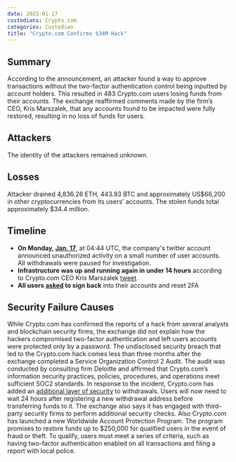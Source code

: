 ```yaml
---
date: 2022-01-17
custodians: Crypto.com
categories: Custodian
title: "Crypto.com Confirms $34M Hack"
---
```


## Summary

According to the announcement, an attacker found a way to approve transactions without the two-factor authentication control being inputted by account holders. This resulted in 483 Crypto.com users losing funds from their accounts. The exchange reaffirmed comments made by the firm’s CEO, Kris Marszalek, that any accounts found to be impacted were fully restored, resulting in no loss of funds for users.

## Attackers

The identity of the attackers remained unknown.

## Losses

Attacker drained 4,836.26 ETH, 443.93 BTC and approximately US$66,200 in other cryptocurrencies from its users’ accounts. The stolen funds total approximately $34.4 million.

## Timeline

- **On Monday, [Jan. 17](https://twitter.com/cryptocom/status/1482936866001207296)**, at 04:44 UTC, the company's twitter account announced unauthorized activity on a small number of user accounts. All withdrawals were paused for investigation.
- **Infrastructure was up and running again in under 14 hours** according to Crypto.com CEO Kris Marszalek [tweet](https://twitter.com/kris/status/1483277350683185155).
- **All users [asked](https://twitter.com/cryptocom/status/1483050866894868484) to sign back** into their accounts and reset 2FA

## Security Failure Causes

While Crypto.com has confirmed the reports of a hack from several analysts and blockchain security firms, the exchange did not explain how the hackers compromised two-factor authentication and left users accounts were protected only by a password.
The undisclosed security breach that led to the Crypto.com hack comes less than three months after the exchange completed a Service Organization Control 2 Audit. The audit was conducted by consulting firm Deloitte and affirmed that Crypto.com’s information security practices, policies, procedures, and operations meet sufficient SOC2 standards. 
In response to the incident, Crypto.com has added an [additional layer of security](https://crypto.com/product-news/crypto-com-security-report-next-steps) to withdrawals. Users will now need to wait 24 hours after registering a new withdrawal address before transferring funds to it. The exchange also says it has engaged with third-party security firms to perform additional security checks.
Also Crypto.com has launched a new Worldwide Account Protection Program. The program promises to restore funds up to $250,000 for qualified users in the event of fraud or theft. To qualify, users must meet a series of criteria, such as having two-factor authentication enabled on all transactions and filing a report with local police.
